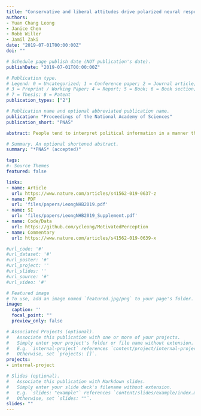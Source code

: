 ```yaml
---
title: "Conservative and liberal attitudes drive polarized neural responses to political content"
authors: 
- Yuan Chang Leong
- Janice Chen
- Robb Willer
- Jamil Zaki 
date: "2019-07-01T00:00:00Z"
doi: ""

# Schedule page publish date (NOT publication's date).
publishDate: "2019-07-01T00:00:00Z"

# Publication type.
# Legend: 0 = Uncategorized; 1 = Conference paper; 2 = Journal article;
# 3 = Preprint / Working Paper; 4 = Report; 5 = Book; 6 = Book section;
# 7 = Thesis; 8 = Patent
publication_types: ["2"]

# Publication name and optional abbreviated publication name.
publication: "Proceedings of the National Academy of Sciences"
publication_short: "PNAS"

abstract: People tend to interpret political information in a manner that confirms their prior beliefs, a cognitive bias that contributes to rising political polarization. In this study, we combined functional magnetic resonance imaging with semantic content analyses to investigate the neural mechanisms that underlie the biased processing of real-world political content. We scanned American participants with conservative-leaning or liberal-leaning immigration attitudes while they watched news clips, campaign ads, and public speeches related to immigration policy. We searched for evidence of “neural polarization”: activity in the brain that diverges between people who hold liberal versus conservative political attitudes. Neural polarization was observed in the dorsomedial prefrontal cortex (DMPFC), a brain region associated with the interpretation of narrative content. Neural polarization in the DMPFC intensified during moments in the videos that included risk-related and moral-emotional language, highlighting content features most likely to drive divergent interpretations between conservatives and liberals. Finally, participants whose DMPFC activity closely matched that of the average conservative or the average liberal participant were more likely to change their attitudes in the direction of that group’s position. Our work introduces a novel multi-method approach to study the neural basis of political cognition in naturalistic settings. Using this approach, we characterize how political attitudes biased information processing in the brain, the language most likely to drive polarized neural responses, and the consequences of biased processing for attitude change. Together, these results shed light on the psychological and neural underpinnings of how identical information is interpreted differently by conservatives and liberals.

# Summary. An optional shortened abstract.
summary: "*PNAS* (accepted)"

tags:
#- Source Themes
featured: false

links:
- name: Article 
  url: https://www.nature.com/articles/s41562-019-0637-z
- name: PDF
  url: 'files/papers/LeongNHB2019.pdf'
- name: SI
  url: 'files/papers/LeongNHB2019_Supplement.pdf'
- name: Code/Data
  url: https://github.com/ycleong/MotivatedPerception  
- name: Commentary
  url: https://www.nature.com/articles/s41562-019-0639-x

#url_code: '#'
#url_dataset: '#'
#url_poster: '#'
#url_project: ''
#url_slides: ''
#url_source: '#'
#url_video: '#'

# Featured image
# To use, add an image named `featured.jpg/png` to your page's folder. 
image:
  caption: ''
  focal_point: ""
  preview_only: false

# Associated Projects (optional).
#   Associate this publication with one or more of your projects.
#   Simply enter your project's folder or file name without extension.
#   E.g. `internal-project` references `content/project/internal-project/index.md`.
#   Otherwise, set `projects: []`.
projects:
- internal-project

# Slides (optional).
#   Associate this publication with Markdown slides.
#   Simply enter your slide deck's filename without extension.
#   E.g. `slides: "example"` references `content/slides/example/index.md`.
#   Otherwise, set `slides: ""`.
slides: ""
---
```

